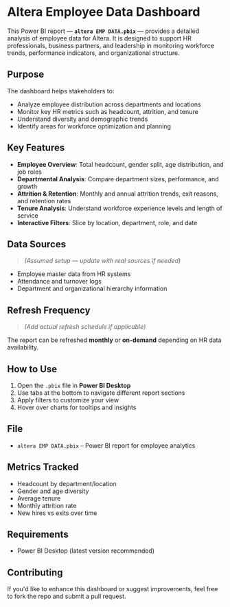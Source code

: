 #  Altera Employee Data Dashboard

This Power BI report — **`altera EMP DATA.pbix`** — provides a detailed analysis of employee data for Altera. It is designed to support HR professionals, business partners, and leadership in monitoring workforce trends, performance indicators, and organizational structure.

##  Purpose

The dashboard helps stakeholders to:

- Analyze employee distribution across departments and locations
- Monitor key HR metrics such as headcount, attrition, and tenure
- Understand diversity and demographic trends
- Identify areas for workforce optimization and planning

##  Key Features

- **Employee Overview**: Total headcount, gender split, age distribution, and job roles
- **Departmental Analysis**: Compare department sizes, performance, and growth
- **Attrition & Retention**: Monthly and annual attrition trends, exit reasons, and retention rates
- **Tenure Analysis**: Understand workforce experience levels and length of service
- **Interactive Filters**: Slice by location, department, role, and date

##  Data Sources

> *(Assumed setup — update with real sources if needed)*

- Employee master data from HR systems
- Attendance and turnover logs
- Department and organizational hierarchy information

##  Refresh Frequency

> *(Add actual refresh schedule if applicable)*

The report can be refreshed **monthly** or **on-demand** depending on HR data availability.

##  How to Use

1. Open the `.pbix` file in **Power BI Desktop**
2. Use tabs at the bottom to navigate different report sections
3. Apply filters to customize your view
4. Hover over charts for tooltips and insights

##  File

- `altera EMP DATA.pbix` – Power BI report for employee analytics

##  Metrics Tracked

- Headcount by department/location
- Gender and age diversity
- Average tenure
- Monthly attrition rate
- New hires vs exits over time

##  Requirements

- Power BI Desktop (latest version recommended)

##  Contributing

If you'd like to enhance this dashboard or suggest improvements, feel free to fork the repo and submit a pull request.




